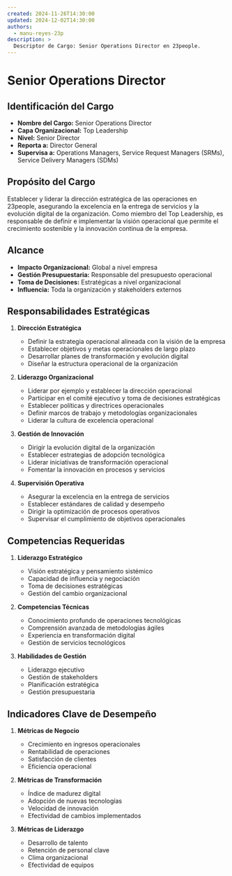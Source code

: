 ```yaml
---
created: 2024-11-26T14:30:00
updated: 2024-12-02T14:30:00
authors:
  - manu-reyes-23p
description: >
  Descriptor de Cargo: Senior Operations Director en 23people.
---
```


# Senior Operations Director

## Identificación del Cargo

- **Nombre del Cargo:** Senior Operations Director
- **Capa Organizacional:** Top Leadership
- **Nivel:** Senior Director
- **Reporta a:** Director General
- **Supervisa a:** Operations Managers, Service Request Managers (SRMs), Service Delivery Managers (SDMs)

## Propósito del Cargo

Establecer y liderar la dirección estratégica de las operaciones en 23people, asegurando la excelencia en la entrega de servicios y la evolución digital de la organización. Como miembro del Top Leadership, es responsable de definir e implementar la visión operacional que permite el crecimiento sostenible y la innovación continua de la empresa.

## Alcance

- **Impacto Organizacional:** Global a nivel empresa
- **Gestión Presupuestaria:** Responsable del presupuesto operacional
- **Toma de Decisiones:** Estratégicas a nivel organizacional
- **Influencia:** Toda la organización y stakeholders externos

## Responsabilidades Estratégicas

1. **Dirección Estratégica**
   - Definir la estrategia operacional alineada con la visión de la empresa
   - Establecer objetivos y metas operacionales de largo plazo
   - Desarrollar planes de transformación y evolución digital
   - Diseñar la estructura operacional de la organización

2. **Liderazgo Organizacional**
   - Liderar por ejemplo y establecer la dirección operacional
   - Participar en el comité ejecutivo y toma de decisiones estratégicas
   - Establecer políticas y directrices operacionales
   - Definir marcos de trabajo y metodologías organizacionales
   - Liderar la cultura de excelencia operacional

3. **Gestión de Innovación**
   - Dirigir la evolución digital de la organización
   - Establecer estrategias de adopción tecnológica
   - Liderar iniciativas de transformación operacional
   - Fomentar la innovación en procesos y servicios

4. **Supervisión Operativa**
   - Asegurar la excelencia en la entrega de servicios
   - Establecer estándares de calidad y desempeño
   - Dirigir la optimización de procesos operativos
   - Supervisar el cumplimiento de objetivos operacionales

## Competencias Requeridas

1. **Liderazgo Estratégico**
   - Visión estratégica y pensamiento sistémico
   - Capacidad de influencia y negociación
   - Toma de decisiones estratégicas
   - Gestión del cambio organizacional

2. **Competencias Técnicas**
   - Conocimiento profundo de operaciones tecnológicas
   - Comprensión avanzada de metodologías ágiles
   - Experiencia en transformación digital
   - Gestión de servicios tecnológicos

3. **Habilidades de Gestión**
   - Liderazgo ejecutivo
   - Gestión de stakeholders
   - Planificación estratégica
   - Gestión presupuestaria

## Indicadores Clave de Desempeño

1. **Métricas de Negocio**
   - Crecimiento en ingresos operacionales
   - Rentabilidad de operaciones
   - Satisfacción de clientes
   - Eficiencia operacional

2. **Métricas de Transformación**
   - Índice de madurez digital
   - Adopción de nuevas tecnologías
   - Velocidad de innovación
   - Efectividad de cambios implementados

3. **Métricas de Liderazgo**
   - Desarrollo de talento
   - Retención de personal clave
   - Clima organizacional
   - Efectividad de equipos
